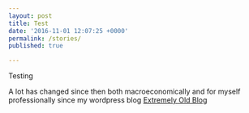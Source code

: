 ```yaml
---
layout: post
title: Test
date: '2016-11-01 12:07:25 +0000'
permalink: /stories/
published: true

---
```

Testing

 A lot has changed since then both macroeconomically and for myself professionally since my wordpress blog [Extremely Old Blog](https://vbhaller.wordpress.com)
